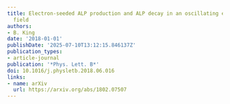 ```yaml
---
title: Electron-seeded ALP production and ALP decay in an oscillating electromagnetic
  field
authors:
- B. King
date: '2018-01-01'
publishDate: '2025-07-10T13:12:15.846137Z'
publication_types:
- article-journal
publication: '*Phys. Lett. B*'
doi: 10.1016/j.physletb.2018.06.016
links:
- name: arXiv
  url: https://arxiv.org/abs/1802.07507
---
```

